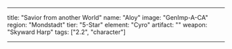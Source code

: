 ---

title: "Savior from another World"
name: "Aloy"
image: "GenImp-A-CA"
region: "Mondstadt"
tier: "5-Star"
element: "Cyro"
artifact: ""
weapon: "Skyward Harp"
tags: ["2.2", "character"]

---